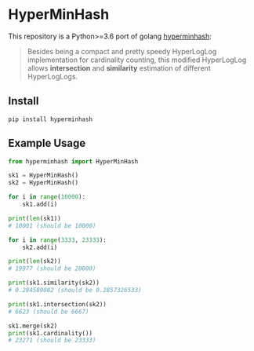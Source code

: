 # HyperMinHash

This repository is a Python>=3.6 port of golang [hyperminhash](https://github.com/axiomhq/hyperminhash):

> Besides being a compact and pretty speedy HyperLogLog implementation for cardinality counting, this modified HyperLogLog allows **intersection** and **similarity** estimation of different HyperLogLogs.

## Install
```
pip install hyperminhash
```

## Example Usage
```python
from hyperminhash import HyperMinHash

sk1 = HyperMinHash()
sk2 = HyperMinHash()

for i in range(10000):
    sk1.add(i)

print(len(sk1))
# 10001 (should be 10000)

for i in range(3333, 23333):
    sk2.add(i)

print(len(sk2))         
# 19977 (should be 20000)

print(sk1.similarity(sk2))
# 0.284589082 (should be 0.2857326533)

print(sk1.intersection(sk2))
# 6623 (should be 6667)

sk1.merge(sk2)
print(sk1.cardinality())
# 23271 (should be 23333)
```
